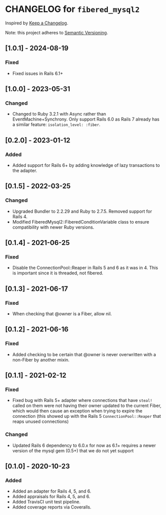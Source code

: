 # CHANGELOG for `fibered_mysql2`

Inspired by [Keep a Changelog](https://keepachangelog.com/en/1.0.0/).

Note: this project adheres to [Semantic Versioning](https://semver.org/spec/v2.0.0.html).

## [1.0.1] - 2024-08-19
### Fixed
- Fixed issues in Rails 6.1+

## [1.0.0] - 2023-05-31
### Changed
- Changed to Ruby 3.2.1 with Async rather than EventMachine+Synchrony. Only support Rails 6.0 as Rails 7
  already has a similar feature: `isolation_level: :fiber`.

## [0.2.0] - 2023-01-12
### Added
- Added support for Rails 6+ by adding knowledge of lazy transactions to the adapter.

## [0.1.5] - 2022-03-25
### Changed
- Upgraded Bundler to 2.2.29 and Ruby to 2.7.5. Removed support for Rails 4.
- Modified FiberedMysql2::FiberedConditionVariable class to ensure compatibility with newer Ruby versions.

## [0.1.4] - 2021-06-25
### Fixed
- Disable the ConnectionPool::Reaper in Rails 5 and 6 as it was in 4. This is important since it is
threaded, not fibered.

## [0.1.3] - 2021-06-17
### Fixed
- When checking that @owner is a Fiber, allow nil.

## [0.1.2] - 2021-06-16
### Fixed
- Added checking to be certain that @owner is never overwritten with a non-Fiber by another mixin.

## [0.1.1] - 2021-02-12
### Fixed
- Fixed bug with Rails 5+ adapter where connections that have `steal!` called on them were not having their owner updated to the current Fiber, which would then cause an exception when trying to expire the connection (this showed up with the Rails 5 `ConnectionPool::Reaper` that reaps unused connections)

### Changed
- Updated Rails 6 dependency to 6.0.x for now as 6.1+ requires a newer version of the mysql gem (0.5+) that we do not yet support


## [0.1.0] - 2020-10-23
### Added
- Added an adapter for Rails 4, 5, and 6.
- Added appraisals for Rails 4, 5, and 6.
- Added TravisCI unit test pipeline.
- Added coverage reports via Coveralls.
